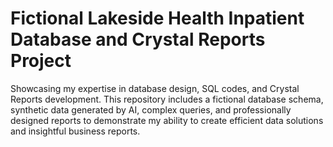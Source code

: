 # Fictional Lakeside Health Inpatient Database and Crystal Reports Project
Showcasing my expertise in database design, SQL codes, and Crystal Reports development. This repository includes a fictional database schema, synthetic data generated by AI, complex queries, and professionally designed reports to demonstrate my ability to create efficient data solutions and insightful business reports. 
